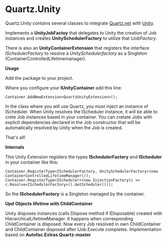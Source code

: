 # Quartz.Unity #

Quartz.Unity contains several classes to integrate [Quartz.net](http://www.quartz-scheduler.net/) with [Unity](http://unity.codeplex.com/).

Implements a **UnityJobFactoy** that delegates to Unity the creation of Job instances and creates  **UnitySchedulerFactory** to utilize that *IJobFactory*.

There is also an **UnityContainerExtension** that registers the interface *ISchedulerFactory* to resolve a *UnitySchedulerfactory* as a Singleton (ContainerControlledLifetimemanager).

**Usage**

Add the package to your project.

Where you configure your **IUnityContainer** add this line:

    Container.AddNewExtension<QuartzUnityExtension>();

In the class where you will use Quartz, you must inject an instance of IScheduler. When Unity resolves the IScheduler instance, it will be able to crete Job instances based in your container. You can cretate Jobs with explicit dependencies declared in the Job constructor that will be automatically resolved by Unity when the Job is created. 

That's all!

**Internals**

This Unity Extension registers the types **ISchedulerFactory** and **IScheduler** in your container like this:

    Container.RegisterType<ISchedulerFactory, UnitySchedulerFactory>(new ContainerControlledLifetimeManager());
    Container.RegisterType<IScheduler>(new InjectionFactory(c => c.Resolve<ISchedulerFactory>().GetScheduler()));

So the **ISchedulerFactory** is a Singleton managed by the container.

**Upd**
**Objects lifetime with ChildContainer**

Unity disposes instances (calls Dispose method if IDisposable) created with HierarchicalLifetimeManager. It happens when corresponding ChildContainer is disposed.
Now every Job resolved in own ChildContainer and ChildContainer disposed after IJob.Execute completes. Implementation based on **Autofac.Extras.Quartz-master**